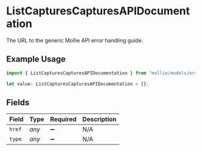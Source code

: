# ListCapturesCapturesAPIDocumentation

The URL to the generic Mollie API error handling guide.

## Example Usage

```typescript
import { ListCapturesCapturesAPIDocumentation } from "mollie/models/errors";

let value: ListCapturesCapturesAPIDocumentation = {};
```

## Fields

| Field              | Type               | Required           | Description        |
| ------------------ | ------------------ | ------------------ | ------------------ |
| `href`             | *any*              | :heavy_minus_sign: | N/A                |
| `type`             | *any*              | :heavy_minus_sign: | N/A                |